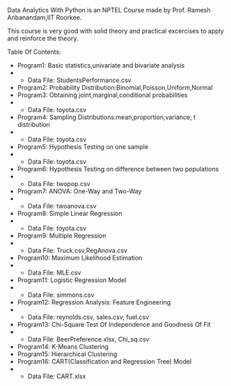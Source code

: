 Data Analytics With Python is an NPTEL Course made by Prof. Ramesh Anbanandam,IIT Roorkee. 

This course is very good with solid theory and practical excercises to apply and reinforce the theory. 

Table Of Contents:
- Program1: Basic statistics,univariate and bivariate analysis
- - Data File: StudentsPerformance.csv
- Program2: Probability Distribution:Binomial,Poisson,Uniform,Normal
- Program3: Obtaining joint,marginal,conditional probabilities
- - Data File: toyota.csv
- Program4: Sampling Distributions:mean,proportion,variance; t distribution
- - Data File: toyota.csv
- Program5: Hypothesis Testing on one sample
- - Data File: toyota.csv
- Program6: Hypothesis Testing on difference between two populations
- - Data File: twopop.csv
- Program7: ANOVA: One-Way and Two-Way
- - Data File: twoanova.csv
- Program8: Simple Linear Regression
- - Data File: toyota.csv
- Program9: Multiple Regression
- - Data File: Truck.csv,RegAnova.csv
- Program10: Maximum Likelihood Estimation
- - Data File: MLE.csv
- Program11: Logistic Regression Model
- - Data File: simmons.csv
- Program12: Regression Analysis: Feature Engineering
- - Data File: reynolds.csv, sales.csv, fuel.csv
- Program13: Chi-Square Test Of Independence and Goodness Of Fit
- - Data File: BeerPreference.xlsx, Chi_sq.csv
- Program14: K-Means Clustering
- Program15: Hierarchical Clustering
- Program16: CART(Classification and Regression Tree) Model
- - Data File: CART.xlsx
